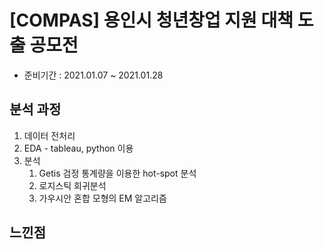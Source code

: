 # [COMPAS] 용인시 청년창업 지원 대책 도출 공모전

- 준비기간 : 2021.01.07 ~ 2021.01.28

## 분석 과정 

1. 데이터 전처리
2. EDA - tableau, python 이용
3. 분석
    1) Getis 검정 통계량을 이용한 hot-spot 분석
    2) 로지스틱 회귀분석
    3) 가우시안 혼합 모형의 EM 알고리즘


## 느낀점

